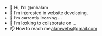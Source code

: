 - 👋 Hi, I’m @mhalam
- 👀 I’m interested in website developing.
- 🌱 I’m currently learning ...
- 💞️ I’m looking to collaborate on ...
- 📫 How to reach me alamwebs@gmail.com

<!---
mhalam/mhalam is a ✨ special ✨ repository because its `README.md` (this file) appears on your GitHub profile.
You can click the Preview link to take a look at your changes.
--->
